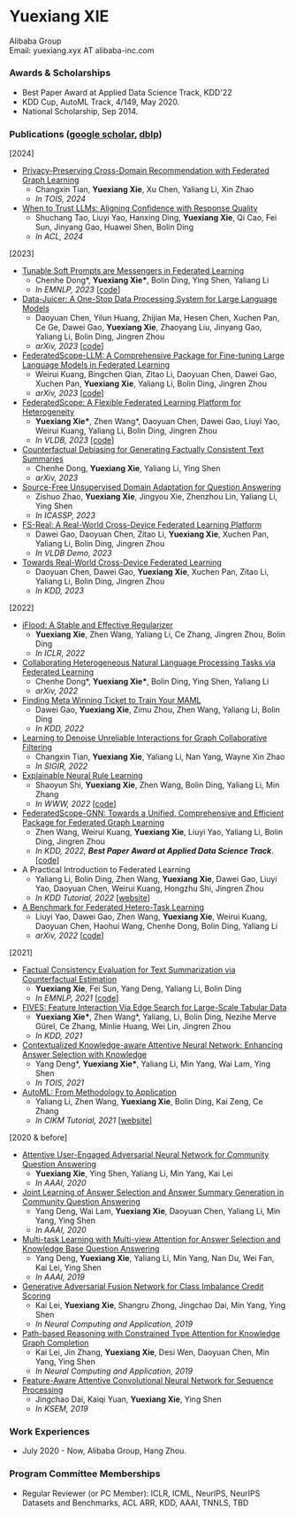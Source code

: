 ###### &nbsp;

# Yuexiang XIE  
Alibaba Group   
Email: yuexiang.xyx AT alibaba-inc.com


### Awards & Scholarships

+ Best Paper Award at Applied Data Science Track, KDD'22
+ KDD Cup, AutoML Track, 4/149, May 2020.
+ National Scholarship, Sep 2014.


### Publications ([google scholar](https://scholar.google.com.hk/citations?user=fhWk0gEAAAAJ&hl=zh-CN), [dblp](https://dblp.org/pid/232/2045.html))

[2024]
+ [Privacy-Preserving Cross-Domain Recommendation with Federated Graph Learning](https://dl.acm.org/doi/pdf/10.1145/3653448)
  + Changxin Tian, **Yuexiang Xie**, Xu Chen, Yaliang Li, Xin Zhao
  + *In TOIS, 2024*
+ [When to Trust LLMs: Aligning Confidence with Response Quality](https://arxiv.org/abs/2404.17287)
  + Shuchang Tao, Liuyi Yao, Hanxing Ding, **Yuexiang Xie**, Qi Cao, Fei Sun, Jinyang Gao, Huawei Shen, Bolin Ding
  + *In ACL, 2024*


[2023]
+ [Tunable Soft Prompts are Messengers in Federated Learning](https://aclanthology.org/2023.findings-emnlp.976/)
  + Chenhe Dong\*, **Yuexiang Xie\***, Bolin Ding, Ying Shen, Yaliang Li
  + *In EMNLP, 2023* [[code](https://github.com/alibaba/FederatedScope/tree/fedsp/federatedscope/nlp/fedsp)]
+ [Data-Juicer: A One-Stop Data Processing System for Large Language Models](https://arxiv.org/abs/2309.02033)
  + Daoyuan Chen, Yilun Huang, Zhijian Ma, Hesen Chen, Xuchen Pan, Ce Ge, Dawei Gao, **Yuexiang Xie**, Zhaoyang Liu, Jinyang Gao, Yaliang Li, Bolin Ding, Jingren Zhou
  + *arXiv, 2023* [[code](https://github.com/alibaba/data-juicer)]
+ [FederatedScope-LLM: A Comprehensive Package for Fine-tuning Large Language Models in Federated Learning](https://arxiv.org/abs/2309.00363)
  + Weirui Kuang, Bingchen Qian, Zitao Li, Daoyuan Chen, Dawei Gao, Xuchen Pan, **Yuexiang Xie**, Yaliang Li, Bolin Ding, Jingren Zhou
  + *arXiv, 2023* [[code](https://github.com/alibaba/FederatedScope/tree/llm)]
+ [FederatedScope: A Flexible Federated Learning Platform for Heterogeneity](https://arxiv.org/abs/2204.05011)
  + **Yuexiang Xie\***, Zhen Wang\*, Daoyuan Chen, Dawei Gao, Liuyi Yao, Weirui Kuang, Yaliang Li, Bolin Ding, Jingren Zhou 
  + *In VLDB, 2023* [[code](https://github.com/alibaba/FederatedScope)]
+ [Counterfactual Debiasing for Generating Factually Consistent Text Summaries](https://arxiv.org/pdf/2305.10736.pdf)
  + Chenhe Dong, **Yuexiang Xie**, Yaliang Li, Ying Shen
  + *arXiv, 2023*
+ [Source-Free Unsupervised Domain Adaptation for Question Answering](https://ieeexplore.ieee.org/stamp/stamp.jsp?tp=&arnumber=10095248)
  + Zishuo Zhao, **Yuexiang Xie**, Jingyou Xie, Zhenzhou Lin, Yaliang Li, Ying Shen
  + *In ICASSP, 2023*
+ [FS-Real: A Real-World Cross-Device Federated Learning Platform](https://dl.acm.org/doi/abs/10.14778/3611540.3611617)
  + Dawei Gao, Daoyuan Chen, Zitao Li, **Yuexiang Xie**, Xuchen Pan, Yaliang Li, Bolin Ding, Jingren Zhou
  + *In VLDB Demo, 2023*
+ [Towards Real-World Cross-Device Federated Learning](https://arxiv.org/pdf/2303.13363.pdf)
  + Daoyuan Chen, Dawei Gao, **Yuexiang Xie**, Xuchen Pan, Zitao Li, Yaliang Li, Bolin Ding, Jingren Zhou
  + *In KDD, 2023*

[2022]
+ [iFlood: A Stable and Effective Regularizer](https://openreview.net/forum?id=MsHnJPaBUZE)
  + **Yuexiang Xie**, Zhen Wang, Yaliang Li, Ce Zhang, Jingren Zhou, Bolin Ding
  + *In ICLR, 2022*
+ [Collaborating Heterogeneous Natural Language Processing Tasks via Federated Learning](https://arxiv.org/abs/2212.05789)
  + Chenhe Dong\*, **Yuexiang Xie\***, Bolin Ding, Ying Shen, Yaliang Li
  + *arXiv, 2022*
+ [Finding Meta Winning Ticket to Train Your MAML](https://dl.acm.org/doi/10.1145/3534678.3539467)
  + Dawei Gao, **Yuexiang Xie**, Zimu Zhou, Zhen Wang, Yaliang Li, Bolin Ding
  + *In KDD, 2022*
+ [Learning to Denoise Unreliable Interactions for Graph Collaborative Filtering](https://dl.acm.org/doi/pdf/10.1145/3477495.3531889)
  + Changxin Tian, **Yuexiang Xie**, Yaliang Li, Nan Yang, Wayne Xin Zhao
  + *In SIGIR, 2022*  
+ [Explainable Neural Rule Learning](https://dl.acm.org/doi/fullHtml/10.1145/3485447.3512023)
  + Shaoyun Shi, **Yuexiang Xie**, Zhen Wang, Bolin Ding, Yaliang Li, Min Zhang
  + *In WWW, 2022* [[code](https://github.com/Shuriken13/ENRL)]  
+ [FederatedScope-GNN: Towards a Unified, Comprehensive and Efficient Package for Federated Graph Learning](https://arxiv.org/abs/2204.05562)
  + Zhen Wang, Weirui Kuang, **Yuexiang Xie**, Liuyi Yao, Yaliang Li, Bolin Ding, Jingren Zhou
  + *In KDD, 2022, **Best Paper Award at Applied Data Science Track***. [[code](https://github.com/alibaba/FederatedScope/tree/master/federatedscope/gfl)]  
+ A Practical Introduction to Federated Learning
  + Yaliang Li, Bolin Ding, Zhen Wang, **Yuexiang Xie**, Dawei Gao, Liuyi Yao, Daoyuan Chen, Weirui Kuang, Hongzhu Shi, Jingren Zhou
  + *In KDD Tutorial, 2022* [[website](https://joneswong.github.io/KDD22FLTutorial/)]
+ [A Benchmark for Federated Hetero-Task Learning](https://arxiv.org/abs/2206.03436)
  + Liuyi Yao, Dawei Gao, Zhen Wang, **Yuexiang Xie**, Weirui Kuang, Daoyuan Chen, Haohui Wang, Chenhe Dong, Bolin Ding, Yaliang Li
  + *arXiv, 2022* [[code](https://github.com/alibaba/FederatedScope/tree/master/benchmark/B-FHTL)]  

[2021]
+ [Factual Consistency Evaluation for Text Summarization via Counterfactual Estimation](https://aclanthology.org/2021.findings-emnlp.10/)
  + **Yuexiang Xie**, Fei Sun, Yang Deng, Yaliang Li, Bolin Ding
  + *In EMNLP, 2021* [[code](https://github.com/xieyxclack/factual_coco)]  
+ [FIVES: Feature Interaction Via Edge Search for Large-Scale Tabular Data](https://arxiv.org/abs/2007.14573)
  + **Yuexiang Xie\***, Zhen Wang\*, Yaliang, Li, Bolin Ding, Nezihe Merve Gürel, Ce Zhang, Minlie Huang, Wei Lin, Jingren Zhou
  + *In KDD, 2021*  
+ [Contextualized Knowledge-aware Attentive Neural Network: Enhancing Answer Selection with Knowledge](https://arxiv.org/abs/2104.05216)
  + Yang Deng\*, **Yuexiang Xie\***, Yaliang Li, Min Yang, Wai Lam, Ying Shen
  + *In TOIS, 2021* 
+ [AutoML: From Methodology to Application](https://dl.acm.org/doi/abs/10.1145/3459637.3483279)
  + Yaliang Li, Zhen Wang, **Yuexiang Xie**, Bolin Ding, Kai Zeng, Ce Zhang 
  + *In CIKM Tutorial, 2021* [[website](https://www.cikm2021.org/programme/tutorials/automl-from-methodology-to-application)]  

[2020 & before]
+ [Attentive User-Engaged Adversarial Neural Network for Community Question Answering](https://ojs.aaai.org/index.php/AAAI/article/view/6472)
  + **Yuexiang Xie**, Ying Shen, Yaliang Li, Min Yang, Kai Lei
  + *In AAAI, 2020*
+ [Joint Learning of Answer Selection and Answer Summary Generation in Community Question Answering](https://arxiv.org/abs/1911.09801)
  + Yang Deng, Wai Lam, **Yuexiang Xie**, Daoyuan Chen, Yaliang Li, Min Yang, Ying Shen
  + *In AAAI, 2020*  
+ [Multi-task Learning with Multi-view Attention for Answer Selection and Knowledge Base Question Answering](https://arxiv.org/abs/1812.02354)
  + Yang Deng, **Yuexiang Xie**, Yaliang Li, Min Yang, Nan Du, Wei Fan, Kai Lei, Ying Shen
  + *In AAAI, 2019*
+ [Generative Adversarial Fusion Network for Class Imbalance Credit Scoring](https://link.springer.com/article/10.1007/s00521-019-04335-1)
  + Kai Lei, **Yuexiang Xie**, Shangru Zhong, Jingchao Dai, Min Yang, Ying Shen
  + *In Neural Computing and Application, 2019*  
+ [Path-based Reasoning with Constrained Type Attention for Knowledge Graph Completion](https://link.springer.com/article/10.1007/s00521-019-04181-1)
  + Kai Lei, Jin Zhang, **Yuexiang Xie**, Desi Wen, Daoyuan Chen, Min Yang, Ying Shen
  + *In Neural Computing and Application, 2019*
+ [Feature-Aware Attentive Convolutional Neural Network for Sequence Processing](https://link.springer.com/chapter/10.1007/978-3-030-29563-9_28)
  + Jingchao Dai, Kaiqi Yuan, **Yuexiang Xie**, Ying Shen
  + *In KSEM, 2019*


### Work Experiences

+ July 2020 - Now, Alibaba Group, Hang Zhou.


### Program Committee Memberships
+ Regular Reviewer (or PC Member): ICLR, ICML, NeurIPS, NeurIPS Datasets and Benchmarks, ACL ARR, KDD, AAAI, TNNLS, TBD


